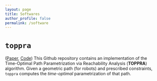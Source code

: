 ```yaml
---
layout: page
title: Softwares
author_profile: false
permalink: /software
---
```


`toppra` 
========

([Paper](https://arxiv.org/abs/1707.07239), [Code][1]) This Github repository contains an
implementation of the Time-Optimal Path Parametrization via
Reachability Analysis (**TOPPRA**) algorithm. Given a geometric path
(for robots) and prescribed constraints, `toppra` computes the
*time-optimal* parametrization of that path.


[1]: https://github.com/hungpham2511/toppra

